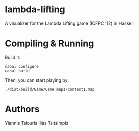 lambda-lifting
==============

A visualizer for the Lambda Lifting game (ICFPC '12) in Haskell

Compiling & Running
===================

Build it:

    cabal configure
    cabal build

Then, you can start playing by:

    ./dist/build/Game/Game maps/contest1.map

Authors
=======

Yiannis Tsiouris
Ilias Tsitsimpis
